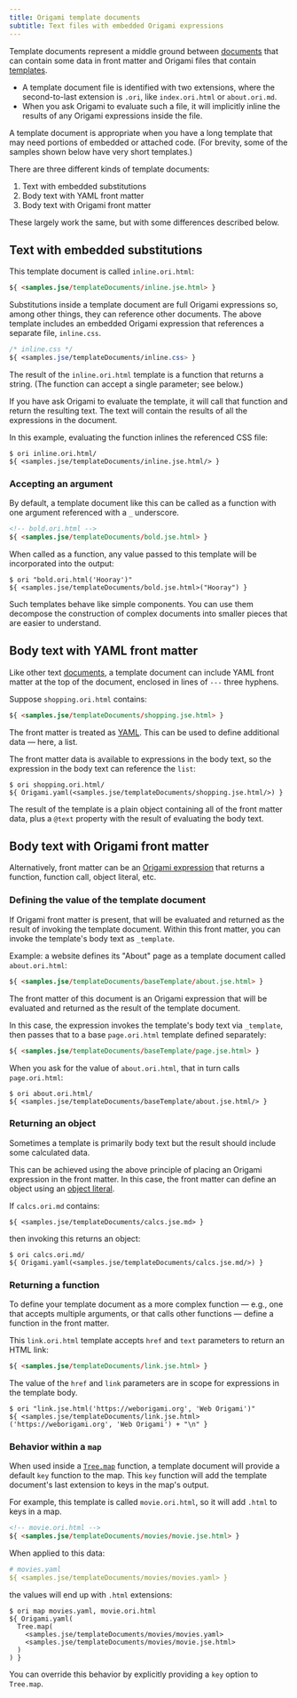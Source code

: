```yaml
---
title: Origami template documents
subtitle: Text files with embedded Origami expressions
---
```


Template documents represent a middle ground between [documents](documents.html) that can contain some data in front matter and Origami files that contain [templates](templates.html).

- A template document file is identified with two extensions, where the second-to-last extension is `.ori`, like `index.ori.html` or `about.ori.md`.
- When you ask Origami to evaluate such a file, it will implicitly inline the results of any Origami expressions inside the file.

A template document is appropriate when you have a long template that may need portions of embedded or attached code. (For brevity, some of the samples shown below have very short templates.)

There are three different kinds of template documents:

1. Text with embedded substitutions
2. Body text with YAML front matter
3. Body text with Origami front matter

These largely work the same, but with some differences described below.

## Text with embedded substitutions

This template document is called `inline.ori.html`:

```html
${ <samples.jse/templateDocuments/inline.jse.html> }
```

Substitutions inside a template document are full Origami expressions so, among other things, they can reference other documents. The above template includes an embedded Origami expression that references a separate file, `inline.css`.

```css
/* inline.css */
${ <samples.jse/templateDocuments/inline.css> }
```

The result of the `inline.ori.html` template is a function that returns a string. (The function can accept a single parameter; see below.)

If you have ask Origami to evaluate the template, it will call that function and return the resulting text. The text will contain the results of all the expressions in the document.

In this example, evaluating the function inlines the referenced CSS file:

```console
$ ori inline.ori.html/
${ <samples.jse/templateDocuments/inline.jse.html/> }
```

### Accepting an argument

By default, a template document like this can be called as a function with one argument referenced with a `_` underscore.

```html
<!-- bold.ori.html -->
${ <samples.jse/templateDocuments/bold.jse.html> }
```

When called as a function, any value passed to this template will be incorporated into the output:

```console
$ ori "bold.ori.html('Hooray')"
${ <samples.jse/templateDocuments/bold.jse.html>("Hooray") }
```

Such templates behave like simple components. You can use them decompose the construction of complex documents into smaller pieces that are easier to understand.

## Body text with YAML front matter

Like other text [documents](documents.html), a template document can include YAML front matter at the top of the document, enclosed in lines of `---` three hyphens.

Suppose `shopping.ori.html` contains:

```html
${ <samples.jse/templateDocuments/shopping.jse.html> }
```

The front matter is treated as [YAML](https://en.wikipedia.org/wiki/YAML). This can be used to define additional data — here, a list.

The front matter data is available to expressions in the body text, so the expression in the body text can reference the `list`:

```console
$ ori shopping.ori.html/
${ Origami.yaml(<samples.jse/templateDocuments/shopping.jse.html/>) }
```

The result of the template is a plain object containing all of the front matter data, plus a `@text` property with the result of evaluating the body text.

## Body text with Origami front matter

Alternatively, front matter can be an [Origami expression](documents.html#origami-front-matter) that returns a function, function call, object literal, etc.

### Defining the value of the template document

If Origami front matter is present, that will be evaluated and returned as the result of invoking the template document. Within this front matter, you can invoke the template's body text as `_template`.

Example: a website defines its "About" page as a template document called `about.ori.html`:

```html
${ <samples.jse/templateDocuments/baseTemplate/about.jse.html> }
```

The front matter of this document is an Origami expression that will be evaluated and returned as the result of the template document.

In this case, the expression invokes the template's body text via `_template`, then passes that to a base `page.ori.html` template defined separately:

```html
${ <samples.jse/templateDocuments/baseTemplate/page.jse.html> }
```

When you ask for the value of `about.ori.html`, that in turn calls `page.ori.html`:

```console
$ ori about.ori.html/
${ <samples.jse/templateDocuments/baseTemplate/about.jse.html/> }
```

### Returning an object

Sometimes a template is primarily body text but the result should include some calculated data.

This can be achieved using the above principle of placing an Origami expression in the front matter. In this case, the front matter can define an object using an [object literal](syntax.html#object-literals).

If `calcs.ori.md` contains:

```ori
${ <samples.jse/templateDocuments/calcs.jse.md> }
```

then invoking this returns an object:

```console
$ ori calcs.ori.md/
${ Origami.yaml(<samples.jse/templateDocuments/calcs.jse.md/>) }
```

### Returning a function

To define your template document as a more complex function — e.g., one that accepts multiple arguments, or that calls other functions — define a function in the front matter.

This `link.ori.html` template accepts `href` and `text` parameters to return an HTML link:

```html
${ <samples.jse/templateDocuments/link.jse.html> }
```

The value of the `href` and `link` parameters are in scope for expressions in the template body.

```console
$ ori "link.jse.html('https://weborigami.org', 'Web Origami')"
${ <samples.jse/templateDocuments/link.jse.html>('https://weborigami.org', 'Web Origami') + "\n" }
```

### Behavior within a `map`

When used inside a [`Tree.map`](/builtins/tree/map.html) function, a template document will provide a default `key` function to the map. This `key` function will add the template document's last extension to keys in the map's output.

For example, this template is called `movie.ori.html`, so it will add `.html` to keys in a map.

```html
<!-- movie.ori.html -->
${ <samples.jse/templateDocuments/movies/movie.jse.html> }
```

When applied to this data:

```yaml
# movies.yaml
${ <samples.jse/templateDocuments/movies/movies.yaml> }
```

the values will end up with `.html` extensions:

```console
$ ori map movies.yaml, movie.ori.html
${ Origami.yaml(
  Tree.map(
    <samples.jse/templateDocuments/movies/movies.yaml>
    <samples.jse/templateDocuments/movies/movie.jse.html>
  )
) }
```

You can override this behavior by explicitly providing a `key` option to `Tree.map`.
